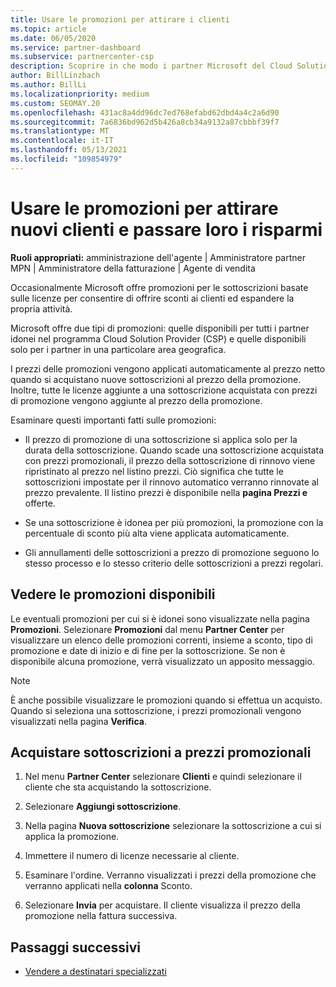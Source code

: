 ```yaml
---
title: Usare le promozioni per attirare i clienti
ms.topic: article
ms.date: 06/05/2020
ms.service: partner-dashboard
ms.subservice: partnercenter-csp
description: Scoprire in che modo i partner Microsoft del Cloud Solution Provider possono acquistare sottoscrizioni ai prezzi di promozione e trasmettere risparmi ai clienti.
author: BillLinzbach
ms.author: BillLi
ms.localizationpriority: medium
ms.custom: SEOMAY.20
ms.openlocfilehash: 431ac8a4dd96dc7ed768efabd62dbd4a4c2a6d90
ms.sourcegitcommit: 7a6836bd962d5b426a8cb34a9132a87cbbbf39f7
ms.translationtype: MT
ms.contentlocale: it-IT
ms.lasthandoff: 05/13/2021
ms.locfileid: "109854979"
---
```

# <a name="use-promotions-to-attract-new-customers-and-pass-the-savings-on-to-them"></a>Usare le promozioni per attirare nuovi clienti e passare loro i risparmi



**Ruoli appropriati:** amministrazione dell'agente | Amministratore partner MPN | Amministratore della fatturazione | Agente di vendita


Occasionalmente Microsoft offre promozioni per le sottoscrizioni basate sulle licenze per consentire di offrire sconti ai clienti ed espandere la propria attività. 

Microsoft offre due tipi di promozioni: quelle disponibili per tutti i partner idonei nel programma Cloud Solution Provider (CSP) e quelle disponibili solo per i partner in una particolare area geografica.

I prezzi delle promozioni vengono applicati automaticamente al prezzo netto quando si acquistano nuove sottoscrizioni al prezzo della promozione. Inoltre, tutte le licenze aggiunte a una sottoscrizione acquistata con prezzi di promozione vengono aggiunte al prezzo della promozione. 

Esaminare questi importanti fatti sulle promozioni:

- Il prezzo di promozione di una sottoscrizione si applica solo per la durata della sottoscrizione. Quando scade una sottoscrizione acquistata con prezzi promozionali, il prezzo della sottoscrizione di rinnovo viene ripristinato al prezzo nel listino prezzi. Ciò significa che tutte le sottoscrizioni impostate per il rinnovo automatico verranno rinnovate al prezzo prevalente. Il listino prezzi è disponibile nella **pagina Prezzi e** offerte.

- Se una sottoscrizione è idonea per più promozioni, la promozione con la percentuale di sconto più alta viene applicata automaticamente.

- Gli annullamenti delle sottoscrizioni a prezzo di promozione seguono lo stesso processo e lo stesso criterio delle sottoscrizioni a prezzi regolari.

## <a name="see-available-promotions"></a>Vedere le promozioni disponibili

Le eventuali promozioni per cui si è idonei sono visualizzate nella pagina **Promozioni**. Selezionare **Promozioni** dal menu **Partner Center** per visualizzare un elenco delle promozioni correnti, insieme a sconto, tipo di promozione e date di inizio e di fine per la sottoscrizione. Se non è disponibile alcuna promozione, verrà visualizzato un apposito messaggio. 

> [!NOTE]  
> È anche possibile visualizzare le promozioni quando si effettua un acquisto. Quando si seleziona una sottoscrizione, i prezzi promozionali vengono visualizzati nella pagina **Verifica**.

## <a name="purchase-subscriptions-at-promotion-prices"></a>Acquistare sottoscrizioni a prezzi promozionali

1. Nel menu **Partner Center** selezionare **Clienti** e quindi selezionare il cliente che sta acquistando la sottoscrizione. 

2. Selezionare **Aggiungi sottoscrizione**.

3. Nella pagina **Nuova sottoscrizione** selezionare la sottoscrizione a cui si applica la promozione.

4. Immettere il numero di licenze necessarie al cliente. 

5. Esaminare l'ordine. Verranno visualizzati i prezzi della promozione che verranno applicati nella **colonna** Sconto.  

6. Selezionare **Invia** per acquistare. Il cliente visualizza il prezzo della promozione nella fattura successiva.  


## <a name="next-steps"></a>Passaggi successivi

- [Vendere a destinatari specializzati](sell-to-education-customers.md)